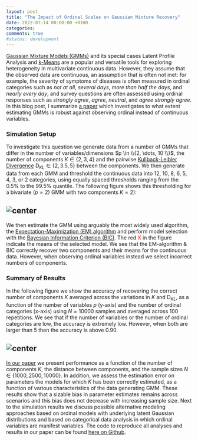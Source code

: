 ```yaml
---
layout: post
title: "The Impact of Ordinal Scales on Gaussian Mixture Recovery"
date: 2022-07-14 00:00:00 +0100
categories: 
comments: true
#status: development
---
```


[Gaussian Mixture Models (GMMs)](https://en.wikipedia.org/wiki/Mixture_model#Multivariate_Gaussian_mixture_model) and its special cases Latent Profile Analysis and [k-Means](https://en.wikipedia.org/wiki/K-means_clustering) are a popular and versatile tools for exploring heterogeneity in multivariate continuous data. However, they assume that the observed data are continuous, an assumption that is often not met: for example, the severity of symptoms of diseases is often measured in ordinal categories such as *not at all*, *several days*, *more than half the days*, and *nearly every day*, and survey questions are often assessed using ordinal responses such as *strongly agree*, *agree*, *neutral*, and *agree strongly agree*. In this blog post, I summarize [a paper](https://link.springer.com/article/10.3758/s13428-022-01883-8) which investigates to what extent estimating GMMs is robust against observing ordinal instead of continuous variables.

### Simulation Setup

To investigate this question we generate data from a number of GMMs that differ in the number of variables/dimensions $p \in \\{2, \dots, 10 \\}$, the number of components $K \in \{2,3,4\}$ and the pairwise [Kullback-Leibler Divergence](https://en.wikipedia.org/wiki/Kullback%E2%80%93Leibler_divergence) $\text{D}_{KL} \in \{2, 3.5, 5\}$ between the components. We then generate data from each GMM and threshold the continuous data into 12, 10, 8, 6, 5, 4, 3, or 2 categories, using equally spaced thresholds ranging from the 0.5% to the 99.5% quantile. The following figure shows this thresholding for a bivariate ($p=2$) GMM with two components $K=2$):

## ![center](http://jmbh.github.io/figs/OrdinalGMM/OGMM_setup.png) 

We then estimate the GMM using arguably the most widely used algorithm, the [Expectation-Maximization (EM) algorithm](https://en.wikipedia.org/wiki/Expectation%E2%80%93maximization_algorithm) and perform model selection with the [Bayesian Information Criterion (BIC)](https://en.wikipedia.org/wiki/Bayesian_information_criterion). The red  <font color="red">X</font> in the figure indicate the means of the selected model. We see that the EM-algorithm & BIC correctly recover two components and their means for the continuous data. However, when observing ordinal variables instead we select incorrect numbers of components.

### Summary of Results

In the following figure we show the accuracy of recovering the correct number of components $K$ averaged across the variations in $K$ and $\text{D}_{KL}$, as a function of the number of variables $p$ (y-axis) and the number of ordinal categories (x-axis) using $N=10000$ samples and averaged across $100$ repetitions. We see that if the number of variables or the number of ordinal categories are low, the accuracy is extremely low. However, when both are larger than $5$ then the accuracy is above $0.90$.

## ![center](http://jmbh.github.io/figs/OrdinalGMM/OGMM_results.png) 

[In our paper](https://link.springer.com/article/10.3758/s13428-022-01883-8) we present performance as a function of the number of components $K$, the distance between components, and the sample sizes $N \in \{1000, 2500, 10000\}$. In addition, we assess the estimation error on parameters the models for which $K$ has been correctly estimated, as a function of various characteristics of the data generating GMM. These results show that a sizable bias in parameter estimates remains across scenarios and this bias does not decrease with increasing sample size. Next to the simulation results we discuss possible alternative modeling approaches based on ordinal models with underlying latent Gaussian distributions and based on categorical data analysis in which ordinal variables are manifest variables. The code to reproduce all analyses and results in our paper can be found [here on Github](https://github.com/jmbh/OrdinalGMMSim_reparchive).




